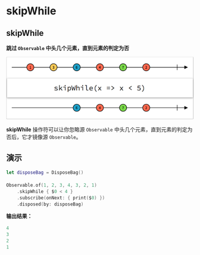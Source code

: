 # skipWhile

## skipWhile

**跳过 `Observable` 中头几个元素，直到元素的判定为否**

![](../.gitbook/assets/skipWhile.png)

**skipWhile** 操作符可以让你忽略源 `Observable` 中头几个元素，直到元素的判定为否后，它才镜像源 `Observable`。

## 演示

```swift
let disposeBag = DisposeBag()

Observable.of(1, 2, 3, 4, 3, 2, 1)
    .skipWhile { $0 < 4 }
    .subscribe(onNext: { print($0) })
    .disposed(by: disposeBag)
```

**输出结果：**

```swift
4
3
2
1
```

